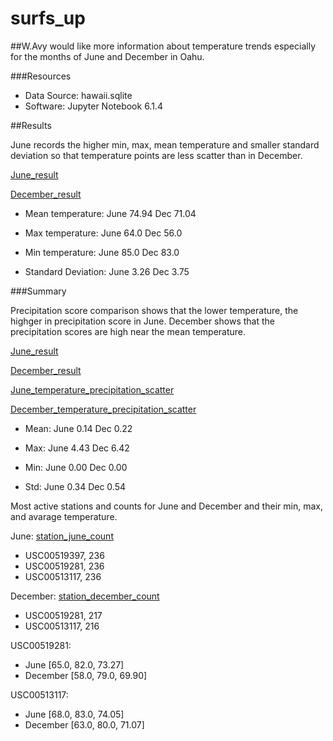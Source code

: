 # surfs_up

##W.Avy would like more information about temperature trends especially for the months of June and December in Oahu. 

###Resources
- Data Source: hawaii.sqlite
- Software: Jupyter Notebook 6.1.4

##Results

June records the higher min, max, mean temperature and smaller standard deviation so that temperature points are less scatter than in December.

[June_result](https://github.com/Yunaka1269/surfs_up/blob/main/New%20folder/june.PNG)

[December_result](https://github.com/Yunaka1269/surfs_up/blob/main/New%20folder/dec.PNG)

- Mean temperature: June 74.94 Dec 71.04

- Max temperature: June 64.0 Dec 56.0

- Min temperature: June 85.0 Dec 83.0

- Standard Deviation: June 3.26 Dec 3.75 

###Summary

Precipitation score comparison shows that the lower temperature, the highger in precipitation score in June. December shows that the precipitation scores are high near the mean temperature.

[June_result](https://github.com/Yunaka1269/surfs_up/blob/main/New%20folder/june.PNG)

[December_result](https://github.com/Yunaka1269/surfs_up/blob/main/New%20folder/dec.PNG)

[June_temperature_precipitation_scatter](https://github.com/Yunaka1269/surfs_up/blob/main/New%20folder/June_temp_prcp.png)

[December_temperature_precipitation_scatter](https://github.com/Yunaka1269/surfs_up/blob/main/New%20folder/dec_temp_prcp.png)

- Mean: June 0.14 Dec 0.22

- Max: June 4.43 Dec 6.42 

- Min: June 0.00 Dec 0.00 

- Std: June 0.34 Dec 0.54 

Most active stations and counts for June and December and their min, max, and avarage temperature. 

June: [station_june_count](https://github.com/Yunaka1269/surfs_up/blob/main/New%20folder/station_june.PNG)

- USC00519397, 236
- USC00519281, 236
- USC00513117, 236

December: [station_december_count](https://github.com/Yunaka1269/surfs_up/blob/main/New%20folder/station_dec.PNG)

- USC00519281, 217
- USC00513117, 216


USC00519281:

- June [65.0, 82.0, 73.27]
- December [58.0, 79.0, 69.90]

USC00513117:

- June [68.0, 83.0, 74.05]
- December [63.0, 80.0, 71.07]
